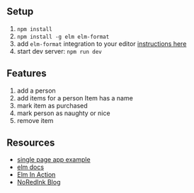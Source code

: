 ## Setup

1. `npm install`
2. `npm install -g elm elm-format`
3. add `elm-format` integration to your editor [instructions here](https://github.com/avh4/elm-format#editor-integration)
4. start dev server: `npm run dev`


## Features

1. add a person
2. add items for a person Item has a name
3. mark item as purchased
5. mark person as naughty or nice
6. remove item

## Resources

* [single page app example](https://github.com/rtfeldman/elm-spa-example)
* [elm docs](https://guide.elm-lang.org/)
* [Elm In Action](https://www.manning.com/books/elm-in-action)
* [NoRedInk Blog](https://blog.noredink.com/)
